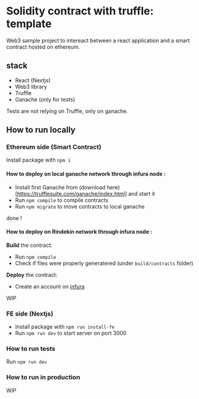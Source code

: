 # Solidity contract with truffle:  template 

Web3 sample project to intereact between a react application and a smart contract hosted on ethereum.

## stack

- React (Nextjs)
- Web3 library
- Truffle
- Ganache (only for tests)

Tests are not relying on Truffle, only on ganache.

## How to run locally

### Ethereum side (Smart Contract)

Install package with `npm i`

#### How to deploy on local ganache network through infura node :

- Install first Ganache from (download here)[https://trufflesuite.com/ganache/index.html] and start it
- Run `npm compile` to compile contracts
- Run `npm migrate` to move contracts to local ganache

done !
#### How to deploy on Rindekin network through infura node :

**Build** the contract:

- Run `npm compile`
- Check if files were properly generatered (under `build/contracts` folder)

**Deploy** the contract:

- Create an account on [infura](https://infura.io/dashboard)

WIP


### FE side (Nextjs)

- Install package with `npm run install-fe`
- Run `npm run dev` to start server on port 3000 


### How to run tests

Run `npm run dev`

### How to run in production

WIP